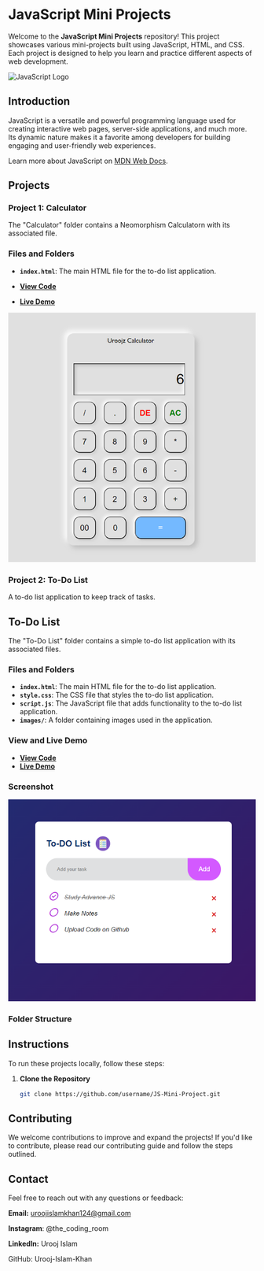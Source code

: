 # JavaScript Mini Projects

Welcome to the **JavaScript Mini Projects** repository! This project showcases various mini-projects built using JavaScript, HTML, and CSS. Each project is designed to help you learn and practice different aspects of web development.

![JavaScript Logo](https://cdn-icons-png.flaticon.com/128/721/721791.png)

## Introduction

JavaScript is a versatile and powerful programming language used for creating interactive web pages, server-side applications, and much more. Its dynamic nature makes it a favorite among developers for building engaging and user-friendly web experiences.

Learn more about JavaScript on [MDN Web Docs](https://developer.mozilla.org/en-US/docs/Web/JavaScript).

## Projects

### Project 1: Calculator

The "Calculator" folder contains a Neomorphism Calculatorn with its associated file.

### Files and Folders

- **`index.html`**: The main HTML file for the to-do list application.

- **[View Code](https://github.com/Urooj-Islam-Khan/JS-Mini-Project/blob/main/Calculator/index.html)**
- **[Live Demo](https://Urooj-Islam-Khan.github.io/JS-Mini-Project/Calculator/index.html)**

![Calculator](Calculator/images/calculator-ss.png)


### Project 2: To-Do List

A to-do list application to keep track of tasks.

## To-Do List

The "To-Do List" folder contains a simple to-do list application with its associated files.

### Files and Folders

- **`index.html`**: The main HTML file for the to-do list application.
- **`style.css`**: The CSS file that styles the to-do list application.
- **`script.js`**: The JavaScript file that adds functionality to the to-do list application.
- **`images/`**: A folder containing images used in the application.

### View and Live Demo

- **[View Code](https://github.com/Urooj-Islam-Khan/JS-Mini-Project/blob/main/To-Do%20List/index.html)**
- **[Live Demo](https://Urooj-Islam-Khan.github.io/JS-Mini-Project/To-Do%20List/index.html)**

### Screenshot

![To-do List](To-Do%20List/images/To-Do-List.png)

### Folder Structure

## Instructions

To run these projects locally, follow these steps:

1. **Clone the Repository**
   ```bash
   git clone https://github.com/username/JS-Mini-Project.git
   
## Contributing
We welcome contributions to improve and expand the projects! If you'd like to contribute, please read our contributing guide and follow the steps outlined.

## Contact
Feel free to reach out with any questions or feedback:

**Email:** uroojislamkhan124@gmail.com

**Instagram**: @the_coding_room

**LinkedIn:** Urooj Islam

GitHub: Urooj-Islam-Khan
